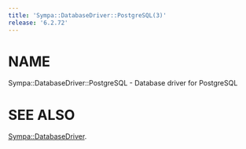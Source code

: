 ```yaml
---
title: 'Sympa::DatabaseDriver::PostgreSQL(3)'
release: '6.2.72'
---
```


# NAME

Sympa::DatabaseDriver::PostgreSQL - Database driver for PostgreSQL

# SEE ALSO

[Sympa::DatabaseDriver](./Sympa-DatabaseDriver.3.md).
